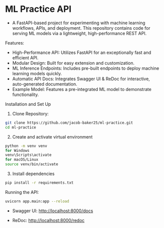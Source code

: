 # ML Practice API

- A FastAPI-based project for experimenting with machine learning workflows, APIs, and deployment. This repository contains code for serving ML models via a lightweight, high-performance REST API.

Features: 
- High-Performance API: Utilizes FastAPI for an exceptionally fast and efficient API.
- Modular Design: Built for easy extension and customization.
- ML Inference Endpoints: Includes pre-built endpoints to deploy machine learning models quickly.
- Automatic API Docs: Integrates Swagger UI & ReDoc for interactive, auto-generated documentation.
- Example Model: Features a pre-integrated ML model to demonstrate functionality.

Installation and Set Up

1. Clone Repository:
```bash
git clone https://github.com/jacob-baker25/ml-practice.git  
cd ml-practice
```
2. Create and activate virtual environment
```bash
python -m venv venv
for Windows
venv\Scripts\activate
for macOS/Linux
source venv/bin/activate
```
3. Install dependencies 
```bash
pip install -r requirements.txt
```
Running the API:
```bash
uvicorn app.main:app --reload
```
- Swagger UI: [http://localhost:8000/docs](url)

- ReDoc: [http://localhost:8000/redoc](url)



